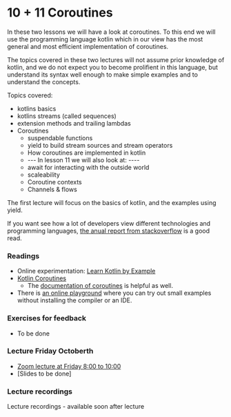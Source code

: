 # 10 + 11 Coroutines
In these two lessons we will have a look at coroutines. To this end we will use the programming language kotlin which in our view has the most general and most efficient implementation of coroutines.

The topics covered in these two lectures will not assume prior knowledge of kotlin, and we do not expect you to become prolifient in this language, but understand its syntax well enough to make simple examples and to understand the concepts.

Topics covered:

* kotlins basics
* kotlins streams (called sequences)
* extension methods and trailing lambdas
* Coroutines
    * suspendable functions
    * yield to build stream sources and stream operators
    * How coroutines are implemented in kotlin
    * --- In lesson 11 we will also look at: ----
    * await for interacting with the outside world
    * scaleability
    * Coroutine contexts
    * Channels & flows

The first lecture will focus on the basics of kotlin, and the examples using yield.

If you want see how a lot of developers view different technologies and programming languages, [the anual report from stackoverflow](https://insights.stackoverflow.com/survey/2020) is a good read.

### Readings
* Online experimentation: [Learn Kotlin by Example](https://play.kotlinlang.org/byExample/overview)
* [Kotlin Coroutines](https://github.com/Kotlin/KEEP/blob/master/proposals/coroutines.md)
    * The [documentation of coroutines](https://kotlinlang.org/docs/reference/coroutines/coroutines-guide.html) is helpful as well.
* There is [an online playground](https://play.kotlinlang.org) where you can try out small examples without installing the compiler or an IDE.

### Exercises for feedback 

* To be done

### Lecture Friday Octoberth
* [Zoom lecture at Friday 8:00 to 10:00](https://itucph.zoom.us/j/63716236015)
* [Slides to be done]

### Lecture recordings
Lecture recordings - available soon after lecture

